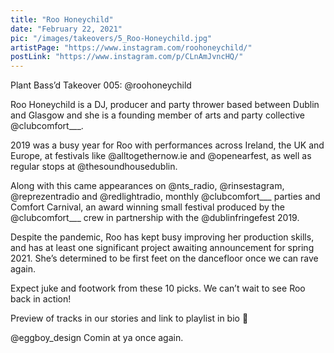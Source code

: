 ```yaml
---
title: "Roo Honeychild"
date: "February 22, 2021"
pic: "/images/takeovers/5_Roo-Honeychild.jpg"
artistPage: "https://www.instagram.com/roohoneychild/"
postLink: "https://www.instagram.com/p/CLnAmJvncHQ/"
---
```


Plant Bass’d Takeover 005: @roohoneychild

Roo Honeychild is a DJ, producer and party thrower based between Dublin and Glasgow and she is a founding member of arts and party collective @clubcomfort\_\_\_.

2019 was a busy year for Roo with performances across Ireland, the UK and Europe, at festivals like @alltogethernow.ie and @openearfest, as well as regular stops at @thesoundhousedublin.

Along with this came appearances on @nts_radio, @rinsestagram, @reprezentradio and @redlightradio, monthly @clubcomfort\_\_\_ parties and Comfort Carnival, an award winning small festival produced by the @clubcomfort\_\_\_ crew in partnership with the @dublinfringefest 2019.

Despite the pandemic, Roo has kept busy improving her production skills, and has at least one significant project awaiting announcement for spring 2021. She’s determined to be first feet on the dancefloor once we can rave again.

Expect juke and footwork from these 10 picks. We can’t wait to see Roo back in action!

Preview of tracks in our stories and link to playlist in bio 🌿

@eggboy_design Comin at ya once again.
